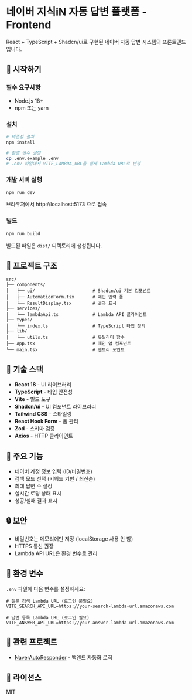 # 네이버 지식iN 자동 답변 플랫폼 - Frontend

React + TypeScript + Shadcn/ui로 구현된 네이버 자동 답변 시스템의 프론트엔드입니다.

## 🚀 시작하기

### 필수 요구사항

- Node.js 18+
- npm 또는 yarn

### 설치

```bash
# 의존성 설치
npm install

# 환경 변수 설정
cp .env.example .env
# .env 파일에서 VITE_LAMBDA_URL을 실제 Lambda URL로 변경
```

### 개발 서버 실행

```bash
npm run dev
```

브라우저에서 http://localhost:5173 으로 접속

### 빌드

```bash
npm run build
```

빌드된 파일은 `dist/` 디렉토리에 생성됩니다.

## 📁 프로젝트 구조

```
src/
├── components/
│   ├── ui/                      # Shadcn/ui 기본 컴포넌트
│   ├── AutomationForm.tsx       # 메인 입력 폼
│   └── ResultDisplay.tsx        # 결과 표시
├── services/
│   └── lambdaApi.ts             # Lambda API 클라이언트
├── types/
│   └── index.ts                 # TypeScript 타입 정의
├── lib/
│   └── utils.ts                 # 유틸리티 함수
├── App.tsx                      # 메인 앱 컴포넌트
└── main.tsx                     # 엔트리 포인트
```

## 🔧 기술 스택

- **React 18** - UI 라이브러리
- **TypeScript** - 타입 안전성
- **Vite** - 빌드 도구
- **Shadcn/ui** - UI 컴포넌트 라이브러리
- **Tailwind CSS** - 스타일링
- **React Hook Form** - 폼 관리
- **Zod** - 스키마 검증
- **Axios** - HTTP 클라이언트

## 🎨 주요 기능

- 네이버 계정 정보 입력 (ID/비밀번호)
- 검색 모드 선택 (키워드 기반 / 최신순)
- 최대 답변 수 설정
- 실시간 로딩 상태 표시
- 성공/실패 결과 표시

## 🔒 보안

- 비밀번호는 메모리에만 저장 (localStorage 사용 안 함)
- HTTPS 통신 권장
- Lambda API URL은 환경 변수로 관리

## 📝 환경 변수

`.env` 파일에 다음 변수를 설정하세요:

```env
# 질문 검색 Lambda URL (로그인 불필요)
VITE_SEARCH_API_URL=https://your-search-lambda-url.amazonaws.com

# 답변 등록 Lambda URL (로그인 필요)
VITE_ANSWER_API_URL=https://your-answer-lambda-url.amazonaws.com
```

## 🔗 관련 프로젝트

- [NaverAutoResponder](../NaverAutoResponder) - 백엔드 자동화 로직

## 📄 라이선스

MIT
